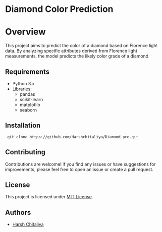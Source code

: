 # Diamond Color Prediction

# Overview

This project aims to predict the color of a diamond based on Florence light data. By analyzing specific attributes derived from Florence light measurements, the model predicts the likely color grade of a diamond.

## Requirements

- Python 3.x
- Libraries:
  - pandas
  - scikit-learn
  - matplotlib
  - seaborn

## Installation

``` git clone https://github.com/Harshchitaliya/Diamond_pre.git```

## Contributing

Contributions are welcome! If you find any issues or have suggestions for improvements, please feel free to open an issue or create a pull request.

## License

This project is licensed under [MIT License](LICENSE).

## Authors

- [Harsh Chitaliya](https://github.com/HarshChitaliya)

